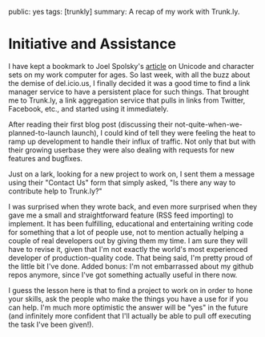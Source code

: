 public: yes
tags: \[trunkly\]
summary: A recap of my work with Trunk.ly.

Initiative and Assistance
=========================

I have kept a bookmark to Joel Spolsky's [article](http://www.joelonsoftware.com/articles/Unicode.html) on Unicode and character sets on my work computer for ages. So last week, with all the buzz about the demise of del.icio.us, I finally decided it was a good time to find a link manager service to have a persistent place for such things. That brought me to Trunk.ly, a link aggregation service that pulls in links from Twitter, Facebook, etc., and started using it immediately.

After reading their first blog post (discussing their not-quite-when-we-planned-to-launch launch), I could kind of tell they were feeling the heat to ramp up development to handle their influx of traffic. Not only that but with their growing userbase they were also dealing with requests for new features and bugfixes.

Just on a lark, looking for a new project to work on, I sent them a message using their "Contact Us" form that simply asked, "Is there any way to contribute help to Trunk.ly?"

I was surprised when they wrote back, and even more surprised when they gave me a small and straightforward feature (RSS feed importing) to implement. It has been fulfilling, educational and entertaining writing code for something that a lot of people use, not to mention actually helping a couple of real developers out by giving them my time. I am sure they will have to revise it, given that I'm not exactly the world's most experienced developer of production-quality code. That being said, I'm pretty proud of the little bit I've done. Added bonus: I'm not embarrassed about my github repos anymore, since I've got something actually useful in there now.

I guess the lesson here is that to find a project to work on in order to hone your skills, ask the people who make the things you have a use for if you can help. I'm much more optimistic the answer will be "yes" in the future (and infinitely more confident that I'll actually be able to pull off executing the task I've been given!).
